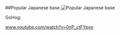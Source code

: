 ##Popular Japanese base
![Popular Japanese base](http://www.gadihh.com/uploads/4/6/9/1/46913929/1431092629.png)

GoHog:

www.youtube.com/watch?v=0nP_ctFYpyo
